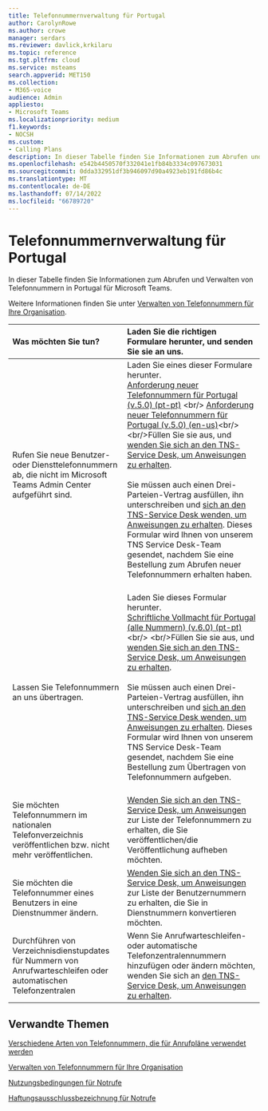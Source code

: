 ```yaml
---
title: Telefonnummernverwaltung für Portugal
author: CarolynRowe
ms.author: crowe
manager: serdars
ms.reviewer: davlick,krkilaru
ms.topic: reference
ms.tgt.pltfrm: cloud
ms.service: msteams
search.appverid: MET150
ms.collection:
- M365-voice
audience: Admin
appliesto:
- Microsoft Teams
ms.localizationpriority: medium
f1.keywords:
- NOCSH
ms.custom:
- Calling Plans
description: In dieser Tabelle finden Sie Informationen zum Abrufen und Verwalten von Telefonnummern in Portugal für Microsoft Teams.
ms.openlocfilehash: e542b4450570f332041e1fb84b3334c097673031
ms.sourcegitcommit: 0dda332951df3b946097d90a4923eb191fd86b4c
ms.translationtype: MT
ms.contentlocale: de-DE
ms.lasthandoff: 07/14/2022
ms.locfileid: "66789720"
---
```

# <a name="phone-number-management-for-portugal"></a>Telefonnummernverwaltung für Portugal

In dieser Tabelle finden Sie Informationen zum Abrufen und Verwalten von Telefonnummern in Portugal für Microsoft Teams. 
  
Weitere Informationen finden Sie unter [Verwalten von Telefonnummern für Ihre Organisation](manage-phone-numbers-for-your-organization.md).
  
|**Was möchten Sie tun?**|**Laden Sie die richtigen Formulare herunter, und senden Sie sie an uns.**|
|:-----|:-----|
|Rufen Sie neue Benutzer- oder Diensttelefonnummern ab, die nicht im Microsoft Teams Admin Center aufgeführt sind.   <br/> |Laden Sie eines dieser Formulare herunter. <br/>  [Anforderung neuer Telefonnummern für Portugal (v.5.0) (pt-pt)](https://download.microsoft.com/download/9/2/3/923a2900-c545-4823-aa51-b911ce06cd8d/new-phone-number-request-for-portugal-(v.5.0)-(pt-pt).pdf) <br/>  [Anforderung neuer Telefonnummern für Portugal (v.5.0) (en-us)](https://download.microsoft.com/download/a/7/e/a7ec1596-eabc-49a7-ac47-9b399c847565/new-phone-number-request-for-portugal-(v.5.0)-(en-us).pdf)<br/>  <br/>Füllen Sie sie aus, und [wenden Sie sich an den TNS-Service Desk, um Anweisungen zu erhalten](contact-tns-service-desk.md).<br/><br/> Sie müssen auch einen Drei-Parteien-Vertrag ausfüllen, ihn unterschreiben und [sich an den TNS-Service Desk wenden, um Anweisungen zu erhalten](contact-tns-service-desk.md). Dieses Formular wird Ihnen von unserem TNS Service Desk-Team gesendet, nachdem Sie eine Bestellung zum Abrufen neuer Telefonnummern erhalten haben. <br/><br/>|
|Lassen Sie Telefonnummern an uns übertragen.  <br/> | Laden Sie dieses Formular herunter. <br/>[Schriftliche Vollmacht für Portugal (alle Nummern) (v.6.0) (pt-pt)](https://download.microsoft.com/download/1/b/d/1bd8641d-cfa5-4028-ba26-62e2430952fb/letter-of-authorization-(loa)-for-portugal-(all-numbers)-(v.6.0)-(pt-pt).pdf) <br/> <br/>Füllen Sie sie aus, und [wenden Sie sich an den TNS-Service Desk, um Anweisungen zu erhalten](contact-tns-service-desk.md). <br/><br/> Sie müssen auch einen Drei-Parteien-Vertrag ausfüllen, ihn unterschreiben und [sich an den TNS-Service Desk wenden, um Anweisungen zu erhalten](contact-tns-service-desk.md). Dieses Formular wird Ihnen von unserem TNS Service Desk-Team gesendet, nachdem Sie eine Bestellung zum Übertragen von Telefonnummern aufgeben.<br/><br/>|
|Sie möchten Telefonnummern im nationalen Telefonverzeichnis veröffentlichen bzw. nicht mehr veröffentlichen.  <br/> |[Wenden Sie sich an den TNS-Service Desk, um Anweisungen](contact-tns-service-desk.md) zur Liste der Telefonnummern zu erhalten, die Sie veröffentlichen/die Veröffentlichung aufheben möchten.      <br/> |
|Sie möchten die Telefonnummer eines Benutzers in eine Dienstnummer ändern.  <br/> |[Wenden Sie sich an den TNS-Service Desk, um Anweisungen](contact-tns-service-desk.md) zur Liste der Benutzernummern zu erhalten, die Sie in Dienstnummern konvertieren möchten. <br/> |
|Durchführen von Verzeichnisdienstupdates für Nummern von Anrufwarteschleifen oder automatischen Telefonzentralen|Wenn Sie Anrufwarteschleifen- oder automatische Telefonzentralennummern hinzufügen oder ändern möchten, wenden Sie sich an [den TNS-Service Desk, um Anweisungen zu erhalten](contact-tns-service-desk.md). |

## <a name="related-topics"></a>Verwandte Themen

[Verschiedene Arten von Telefonnummern, die für Anrufpläne verwendet werden](../different-kinds-of-phone-numbers-used-for-calling-plans.md)

[Verwalten von Telefonnummern für Ihre Organisation](manage-phone-numbers-for-your-organization.md)

[Nutzungsbedingungen für Notrufe](../emergency-calling-terms-and-conditions.md)
  
[Haftungsausschlussbezeichnung für Notrufe](https://download.microsoft.com/download/a/8/0/a807c43d-2177-4fe0-8732-86b3784ae6e5/emergency-calling-label-(en-us)-(v.1.0).zip) 
 

